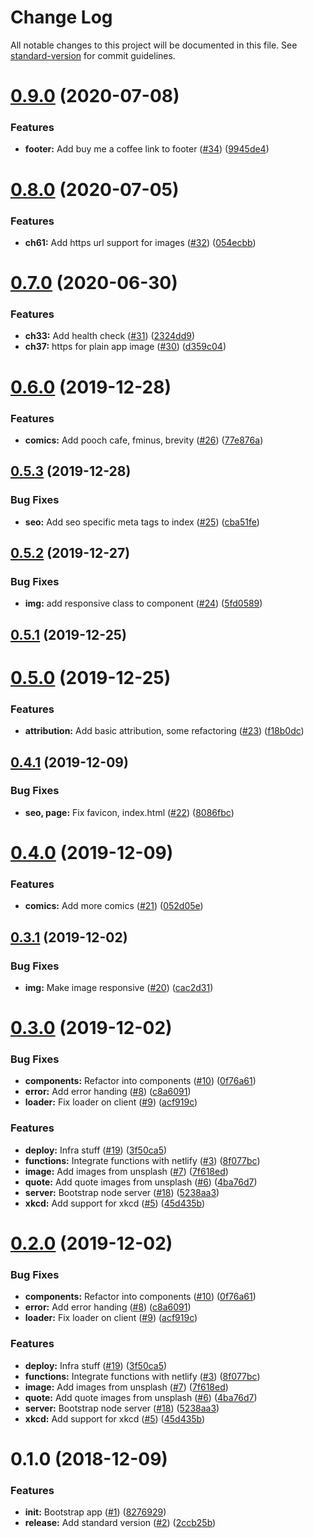 # Change Log

All notable changes to this project will be documented in this file. See [standard-version](https://github.com/conventional-changelog/standard-version) for commit guidelines.

<a name="0.9.0"></a>
# [0.9.0](https://github.com/prashanthr/inspire-me/compare/v0.8.0...v0.9.0) (2020-07-08)


### Features

* **footer:** Add buy me a coffee link to footer ([#34](https://github.com/prashanthr/inspire-me/issues/34)) ([9945de4](https://github.com/prashanthr/inspire-me/commit/9945de4))



<a name="0.8.0"></a>
# [0.8.0](https://github.com/prashanthr/inspire-me/compare/v0.7.0...v0.8.0) (2020-07-05)


### Features

* **ch61:** Add https url support for images ([#32](https://github.com/prashanthr/inspire-me/issues/32)) ([054ecbb](https://github.com/prashanthr/inspire-me/commit/054ecbb))



<a name="0.7.0"></a>
# [0.7.0](https://github.com/prashanthr/inspire-me/compare/v0.6.0...v0.7.0) (2020-06-30)


### Features

* **ch33:** Add health check ([#31](https://github.com/prashanthr/inspire-me/issues/31)) ([2324dd9](https://github.com/prashanthr/inspire-me/commit/2324dd9))
* **ch37:** https for plain app image ([#30](https://github.com/prashanthr/inspire-me/issues/30)) ([d359c04](https://github.com/prashanthr/inspire-me/commit/d359c04))



<a name="0.6.0"></a>
# [0.6.0](https://github.com/prashanthr/inspire-me/compare/v0.5.3...v0.6.0) (2019-12-28)


### Features

* **comics:** Add pooch cafe, fminus, brevity ([#26](https://github.com/prashanthr/inspire-me/issues/26)) ([77e876a](https://github.com/prashanthr/inspire-me/commit/77e876a))



<a name="0.5.3"></a>
## [0.5.3](https://github.com/prashanthr/inspire-me/compare/v0.5.2...v0.5.3) (2019-12-28)


### Bug Fixes

* **seo:** Add seo specific meta tags to index ([#25](https://github.com/prashanthr/inspire-me/issues/25)) ([cba51fe](https://github.com/prashanthr/inspire-me/commit/cba51fe))



<a name="0.5.2"></a>
## [0.5.2](https://github.com/prashanthr/inspire-me/compare/v0.5.1...v0.5.2) (2019-12-27)


### Bug Fixes

* **img:** add responsive class to component ([#24](https://github.com/prashanthr/inspire-me/issues/24)) ([5fd0589](https://github.com/prashanthr/inspire-me/commit/5fd0589))



<a name="0.5.1"></a>
## [0.5.1](https://github.com/prashanthr/inspire-me/compare/v0.5.0...v0.5.1) (2019-12-25)



<a name="0.5.0"></a>
# [0.5.0](https://github.com/prashanthr/inspire-me/compare/v0.4.1...v0.5.0) (2019-12-25)


### Features

* **attribution:** Add basic attribution, some refactoring ([#23](https://github.com/prashanthr/inspire-me/issues/23)) ([f18b0dc](https://github.com/prashanthr/inspire-me/commit/f18b0dc))



<a name="0.4.1"></a>
## [0.4.1](https://github.com/prashanthr/inspire-me/compare/v0.4.0...v0.4.1) (2019-12-09)


### Bug Fixes

* **seo, page:** Fix favicon, index.html ([#22](https://github.com/prashanthr/inspire-me/issues/22)) ([8086fbc](https://github.com/prashanthr/inspire-me/commit/8086fbc))



<a name="0.4.0"></a>
# [0.4.0](https://github.com/prashanthr/inspire-me/compare/v0.3.1...v0.4.0) (2019-12-09)


### Features

* **comics:** Add more comics ([#21](https://github.com/prashanthr/inspire-me/issues/21)) ([052d05e](https://github.com/prashanthr/inspire-me/commit/052d05e))



<a name="0.3.1"></a>
## [0.3.1](https://github.com/prashanthr/inspire-me/compare/v0.3.0...v0.3.1) (2019-12-02)


### Bug Fixes

* **img:** Make image responsive ([#20](https://github.com/prashanthr/inspire-me/issues/20)) ([cac2d31](https://github.com/prashanthr/inspire-me/commit/cac2d31))



<a name="0.3.0"></a>
# [0.3.0](https://github.com/prashanthr/inspire-me/compare/v0.1.0...v0.3.0) (2019-12-02)


### Bug Fixes

* **components:** Refactor into components ([#10](https://github.com/prashanthr/inspire-me/issues/10)) ([0f76a61](https://github.com/prashanthr/inspire-me/commit/0f76a61))
* **error:** Add error handing ([#8](https://github.com/prashanthr/inspire-me/issues/8)) ([c8a6091](https://github.com/prashanthr/inspire-me/commit/c8a6091))
* **loader:** Fix loader on client ([#9](https://github.com/prashanthr/inspire-me/issues/9)) ([acf919c](https://github.com/prashanthr/inspire-me/commit/acf919c))


### Features

* **deploy:** Infra stuff ([#19](https://github.com/prashanthr/inspire-me/issues/19)) ([3f50ca5](https://github.com/prashanthr/inspire-me/commit/3f50ca5))
* **functions:** Integrate functions with netlify ([#3](https://github.com/prashanthr/inspire-me/issues/3)) ([8f077bc](https://github.com/prashanthr/inspire-me/commit/8f077bc))
* **image:** Add images from unsplash ([#7](https://github.com/prashanthr/inspire-me/issues/7)) ([7f618ed](https://github.com/prashanthr/inspire-me/commit/7f618ed))
* **quote:** Add quote images from unsplash ([#6](https://github.com/prashanthr/inspire-me/issues/6)) ([4ba76d7](https://github.com/prashanthr/inspire-me/commit/4ba76d7))
* **server:** Bootstrap node server ([#18](https://github.com/prashanthr/inspire-me/issues/18)) ([5238aa3](https://github.com/prashanthr/inspire-me/commit/5238aa3))
* **xkcd:** Add support for xkcd ([#5](https://github.com/prashanthr/inspire-me/issues/5)) ([45d435b](https://github.com/prashanthr/inspire-me/commit/45d435b))



<a name="0.2.0"></a>
# [0.2.0](https://github.com/prashanthr/inspire-me/compare/v0.1.0...v0.2.0) (2019-12-02)


### Bug Fixes

* **components:** Refactor into components ([#10](https://github.com/prashanthr/inspire-me/issues/10)) ([0f76a61](https://github.com/prashanthr/inspire-me/commit/0f76a61))
* **error:** Add error handing ([#8](https://github.com/prashanthr/inspire-me/issues/8)) ([c8a6091](https://github.com/prashanthr/inspire-me/commit/c8a6091))
* **loader:** Fix loader on client ([#9](https://github.com/prashanthr/inspire-me/issues/9)) ([acf919c](https://github.com/prashanthr/inspire-me/commit/acf919c))


### Features

* **deploy:** Infra stuff ([#19](https://github.com/prashanthr/inspire-me/issues/19)) ([3f50ca5](https://github.com/prashanthr/inspire-me/commit/3f50ca5))
* **functions:** Integrate functions with netlify ([#3](https://github.com/prashanthr/inspire-me/issues/3)) ([8f077bc](https://github.com/prashanthr/inspire-me/commit/8f077bc))
* **image:** Add images from unsplash ([#7](https://github.com/prashanthr/inspire-me/issues/7)) ([7f618ed](https://github.com/prashanthr/inspire-me/commit/7f618ed))
* **quote:** Add quote images from unsplash ([#6](https://github.com/prashanthr/inspire-me/issues/6)) ([4ba76d7](https://github.com/prashanthr/inspire-me/commit/4ba76d7))
* **server:** Bootstrap node server ([#18](https://github.com/prashanthr/inspire-me/issues/18)) ([5238aa3](https://github.com/prashanthr/inspire-me/commit/5238aa3))
* **xkcd:** Add support for xkcd ([#5](https://github.com/prashanthr/inspire-me/issues/5)) ([45d435b](https://github.com/prashanthr/inspire-me/commit/45d435b))



<a name="0.1.0"></a>
# 0.1.0 (2018-12-09)


### Features

* **init:** Bootstrap app ([#1](https://github.com/prashanthr/inspire-me/issues/1)) ([8276929](https://github.com/prashanthr/inspire-me/commit/8276929))
* **release:** Add standard version ([#2](https://github.com/prashanthr/inspire-me/issues/2)) ([2ccb25b](https://github.com/prashanthr/inspire-me/commit/2ccb25b))

